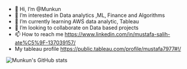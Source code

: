 - 👋 Hi, I’m @Munkun
- 👀 I’m interested in Data analytics ,ML, Finance and Algorithms
- 🌱 I’m currently learning AWS data analytic, Tableau
- 💞️ I’m looking to collaborate on Data based projects
- 📫 How to reach me https://www.linkedin.com/in/mustafa-salih-ate%C5%9F-137039157/
- My tableau profile https://public.tableau.com/profile/mustafa7977#!/



![Munkun's GitHub stats](https://github-readme-stats.vercel.app/api?username=Munkun&show_icons=true&theme=highcontrast)


